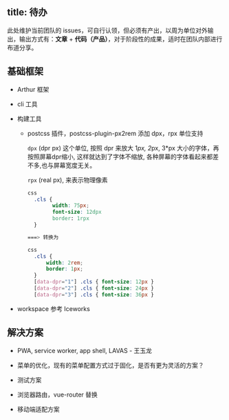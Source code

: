 title: 待办
---

此处维护当前团队的 issues，可自行认领，但必须有产出，以周为单位对外输出，输出方式有：**文章** + **代码（产品）**，对于阶段性的成果，适时在团队内部进行布道分享。


## 基础框架

- Arthur 框架

- cli 工具

- 构建工具

  - postcss 插件，postcss-plugin-px2rem 添加 dpx，rpx 单位支持

    `dpx` (dpr px) 这个单位, 按照 dpr 来放大 1*px, 2*px, 3*px 大小的字体，再按照屏幕dpr缩小, 这样就达到了字体不缩放, 各种屏幕的字体看起来都差不多,也与屏幕宽度无关。

    `rpx` (real px), 来表示物理像素

    ```css
    css
      .cls {
            width: 75px;
            font-size: 12dpx
            border: 1rpx
      }

    ===> 转换为

    css
      .cls {
          width: 2rem;
          border: 1px;
      }
      [data-dpr="1"] .cls { font-size: 12px }
      [data-dpr="2"] .cls { font-size: 24px }
      [data-dpr="3"] .cls { font-size: 36px }
    ```

- workspace 参考 Iceworks

## 解决方案

- PWA, service worker, app shell, LAVAS - 王玉龙

- 菜单的优化，现有的菜单配置方式过于固化，是否有更为灵活的方案？

- 测试方案

- 浏览器路由，vue-router 替换

- 移动端适配方案
